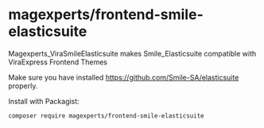 # magexperts/frontend-smile-elasticsuite
Magexperts_ViraSmileElasticsuite makes Smile_Elasticsuite compatible with ViraExpress Frontend Themes

Make sure you have installed https://github.com/Smile-SA/elasticsuite properly.

Install with Packagist:
```
composer require magexperts/frontend-smile-elasticsuite
```